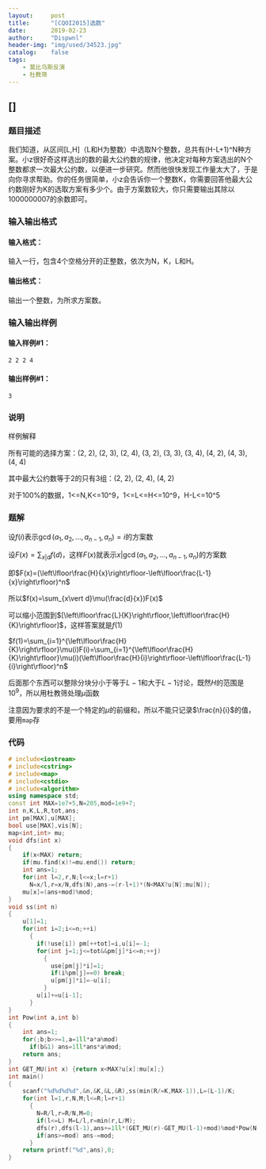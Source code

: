 ```yaml
---
layout:		post
title:		"[CQOI2015]选数"
date:		2019-02-23
author:		"Dispwnl"
header-img:	"img/used/34523.jpg"
catalog:	false
tags:
    - 莫比乌斯反演
    - 杜教筛
---
```


## []

### 题目描述

我们知道，从区间[L,H]（L和H为整数）中选取N个整数，总共有(H-L+1)^N种方案。小z很好奇这样选出的数的最大公约数的规律，他决定对每种方案选出的N个整数都求一次最大公约数，以便进一步研究。然而他很快发现工作量太大了，于是向你寻求帮助。你的任务很简单，小z会告诉你一个整数K，你需要回答他最大公约数刚好为K的选取方案有多少个。由于方案数较大，你只需要输出其除以1000000007的余数即可。

### 输入输出格式

#### 输入格式：
输入一行，包含4个空格分开的正整数，依次为N，K，L和H。



#### 输出格式：

输出一个整数，为所求方案数。

### 输入输出样例

#### 输入样例#1：

```plain
2 2 2 4
```

#### 输出样例#1：

```plain
3
```

### 说明

样例解释

所有可能的选择方案：(2, 2), (2, 3), (2, 4), (3, 2), (3, 3), (3, 4), (4, 2), (4, 3), (4, 4)

其中最大公约数等于2的只有3组：(2, 2), (2, 4), (4, 2)

对于100%的数据，1<=N,K<=10^9，1<=L<=H<=10^9，H-L<=10^5

### 题解
设$f(i)​$表示$\gcd(a_1,a_2,…,a_{n-1},a_n)=i​$的方案数

设$F(x)=\sum_{x\vert d}f(d)$，这样$F(x)$就表示$x\vert \gcd(a_1,a_2,…,a_{n-1},a_n)$的方案数

即$F(x)=(\left\lfloor\frac{H}{x}\right\rfloor-\left\lfloor\frac{L-1}{x}\right\rfloor)^n​$

所以$f(x)=\sum_{x\vert d}\mu(\frac{d}{x})F(x)​$

可以缩小范围到$[\left\lfloor\frac{L}{K}\right\rfloor,\left\lfloor\frac{H}{K}\right\rfloor]​$，这样答案就是$f(1)​$

$f(1)=\sum_{i=1}^{\left\lfloor\frac{H}{K}\right\rfloor}\mu(i)F(i)=\sum_{i=1}^{\left\lfloor\frac{H}{K}\right\rfloor}\mu(i)(\left\lfloor\frac{H}{i}\right\rfloor-\left\lfloor\frac{L-1}{i}\right\rfloor)^n​$

后面那个东西可以整除分块分小于等于$L-1$和大于$L-1$讨论，既然$H$的范围是$10^9$，所以用杜教筛处理$\mu$函数

注意因为要求的不是一个特定的$\mu$的前缀和，所以不能只记录$\frac{n}{i}$的值，要用<code>map</code>存

### 代码

```c++
# include<iostream>
# include<cstring>
# include<map>
# include<cstdio>
# include<algorithm>
using namespace std;
const int MAX=1e7+5,N=205,mod=1e9+7;
int n,K,L,R,tot,ans;
int pm[MAX],u[MAX];
bool use[MAX],vis[N];
map<int,int> mu;
void dfs(int x)
{
	if(x<MAX) return;
	if(mu.find(x)!=mu.end()) return;
	int ans=1;
	for(int l=2,r,N;l<=x;l=r+1)
	  N=x/l,r=x/N,dfs(N),ans-=(r-l+1)*(N<MAX?u[N]:mu[N]);
	mu[x]=(ans+mod)%mod;
}
void ss(int n)
{
	u[1]=1;
	for(int i=2;i<=n;++i)
	  {
	  	if(!use[i]) pm[++tot]=i,u[i]=-1;
	  	for(int j=1;j<=tot&&pm[j]*i<=n;++j)
	  	  {
	  	  	use[pm[j]*i]=1;
	  	  	if(i%pm[j]==0) break;
	  	  	u[pm[j]*i]=-u[i];
		  }
		u[i]+=u[i-1];
	  }
}
int Pow(int a,int b)
{
	int ans=1;
	for(;b;b>>=1,a=1ll*a*a%mod)
	  if(b&1) ans=1ll*ans*a%mod;
	return ans;
}
int GET_MU(int x) {return x<MAX?u[x]:mu[x];}
int main()
{
	scanf("%d%d%d%d",&n,&K,&L,&R),ss(min(R/=K,MAX-1)),L=(L-1)/K;
	for(int l=1,r,N,M;l<=R;l=r+1)
	  {
	  	N=R/l,r=R/N,M=0;
	  	if(l<=L) M=L/l,r=min(r,L/M);
		dfs(r),dfs(l-1),ans+=1ll*(GET_MU(r)-GET_MU(l-1)+mod)%mod*Pow(N-M,n)%mod;
	  	if(ans>=mod) ans-=mod;
	  }
	return printf("%d",ans),0;
}
```

